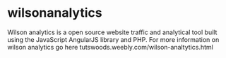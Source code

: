 # wilsonanalytics
Wilson analytics is a open source website traffic and analytical tool built using the JavaScript AngularJS library and PHP. For more information on wilson analytics go here tutswoods.weebly.com/wilson-analtytics.html
